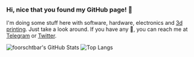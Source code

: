 ### Hi, nice that you found my GitHub page! 👋

I'm doing some stuff here with software, hardware, electronics and [3d printing](https://www.prusaprinters.org/social/97471-foorschtbar). Just take a look around. If you have any 💬, you can reach me at [Telegram](https://t.me/foorschtbar) or [Twitter](https://twitter.com/foorschtbar).
  
![foorschtbar's GitHub Stats](https://github-readme-stats.vercel.app/api?username=foorschtbar&show_icons=true&theme=nord&count_private=true&hide_border=true) ![Top Langs](https://github-readme-stats.vercel.app/api/top-langs/?username=foorschtbar&layout=compact&theme=nord&hide_border=true)

